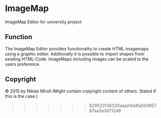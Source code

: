# ImageMap

ImageMap Editor for university project

## Function

The ImageMap Editor provides functionality to create HTML imagemaps using a graphic editor.
Additonally it is possible to import shapes from existing HTML-Code.
ImageMaps including images can be scaled to the users preference.

## Copyright

© 2015 by Niklas Miroll
(Might contain copyright content of others. Stated if this is the case.)
>>>>>>> 629523136320aaa24ddfa50d95787aa3a3671248
